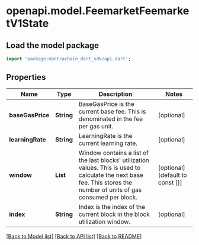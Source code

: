 # openapi.model.FeemarketFeemarketV1State

## Load the model package
```dart
import 'package:mantrachain_dart_sdk/api.dart';
```

## Properties
Name | Type | Description | Notes
------------ | ------------- | ------------- | -------------
**baseGasPrice** | **String** | BaseGasPrice is the current base fee. This is denominated in the fee per gas unit. | [optional] 
**learningRate** | **String** | LearningRate is the current learning rate. | [optional] 
**window** | **List<String>** | Window contains a list of the last blocks' utilization values. This is used to calculate the next base fee. This stores the number of units of gas consumed per block. | [optional] [default to const []]
**index** | **String** | Index is the index of the current block in the block utilization window. | [optional] 

[[Back to Model list]](../README.md#documentation-for-models) [[Back to API list]](../README.md#documentation-for-api-endpoints) [[Back to README]](../README.md)


